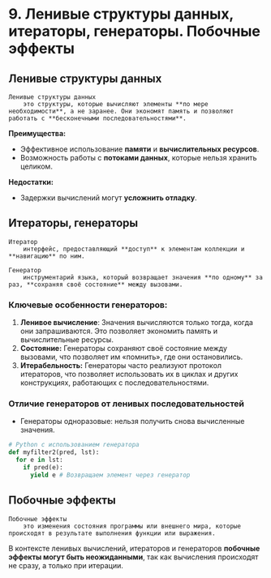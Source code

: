 # 9. Ленивые структуры данных, итераторы, генераторы. Побочные эффекты

## Ленивые структуры данных

```{glossary}
Ленивые структуры данных
    это структуры, которые вычисляют элементы **по мере необходимости**, а не заранее. Они экономят память и позволяют работать с **бесконечными последовательностями**.
```

**Преимущества:**

- Эффективное использование **памяти** и **вычислительных ресурсов**.
- Возможность работы с **потоками данных**, которые нельзя хранить целиком.

**Недостатки:**

- Задержки вычислений могут **усложнить отладку**.

## Итераторы, генераторы

```{glossary}
Итератор
    интерфейс, предоставляющий **доступ** к элементам коллекции и **навигацию** по ним.

Генератор
    инструментарий языка, который возвращает значения **по одному** за раз, **сохраняя своё состояние** между вызовами.
```

### Ключевые особенности генераторов:

1. **Ленивое вычисление**: Значения вычисляются только тогда, когда они запрашиваются. Это позволяет экономить память и вычислительные ресурсы.
2. **Состояние:** Генераторы сохраняют своё состояние между вызовами, что позволяет им «помнить», где они остановились.
3. **Итерабельность:** Генераторы часто реализуют протокол итераторов, что позволяет использовать их в циклах и других конструкциях, работающих с последовательностями.

### Отличие генераторов от ленивых последовательностей

- Генераторы одноразовые: нельзя получить снова вычисленные значения.

```python
# Python с использованием генератора
def myfilter2(pred, lst):
  for e in lst:
    if pred(e):
      yield e # Возвращаем элемент через генератор
```

## Побочные эффекты

```{glossary}
Побочные эффекты
    это изменения состояния программы или внешнего мира, которые происходят в результате выполнения функции или выражения.
```

В контексте ленивых вычислений, итераторов и генераторов **побочные эффекты могут быть неожиданными**, так как вычисления происходят не сразу, а только при итерации.